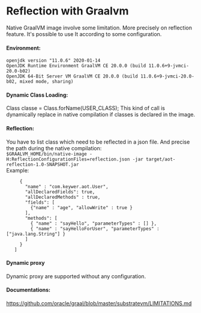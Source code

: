 # Reflection with Graalvm

Native GraalVM image involve some limitation. More precisely on reflection feature. It's possible to use It according to some configuration.

#### Environment:
```[baptiste@KEYWER aot-reflection]$ $GRAALVM_HOME/bin/java -version
openjdk version "11.0.6" 2020-01-14
OpenJDK Runtime Environment GraalVM CE 20.0.0 (build 11.0.6+9-jvmci-20.0-b02)
OpenJDK 64-Bit Server VM GraalVM CE 20.0.0 (build 11.0.6+9-jvmci-20.0-b02, mixed mode, sharing)
```

#### Dynamic Class Loading:
Class classe = Class.forName(USER_CLASS);
This kind of call is dynamically replace in native compilation if classes is declared in the image. 

#### Reflection:
You have to list class which need to be reflected in a json file. And precise the path during the native compilation:   
```$GRAALVM_HOME/bin/native-image -H:ReflectionConfigurationFiles=reflection.json -jar target/aot-reflection-1.0-SNAPSHOT.jar```    
Example:   
```[
     {
       "name" : "com.keywer.aot.User",
       "allDeclaredFields": true,
       "allDeclaredMethods" : true,
       "fields": [
         {"name" : "age", "allowWrite" : true }
       ],
       "methods": [
         { "name" : "sayHello", "parameterTypes" : [] },
         { "name" : "sayHelloForUser", "parameterTypes" : ["java.lang.String"] }
       ]
     }
   ]
```

#### Dynamic proxy 
Dynamic proxy are supported without any configuration.   


#### Documentations: 
https://github.com/oracle/graal/blob/master/substratevm/LIMITATIONS.md
